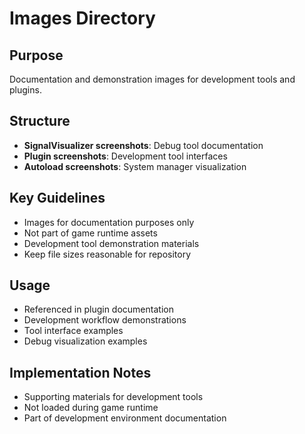 # Images Directory

## Purpose
Documentation and demonstration images for development tools and plugins.

## Structure
- **SignalVisualizer screenshots**: Debug tool documentation
- **Plugin screenshots**: Development tool interfaces
- **Autoload screenshots**: System manager visualization

## Key Guidelines
- Images for documentation purposes only
- Not part of game runtime assets
- Development tool demonstration materials
- Keep file sizes reasonable for repository

## Usage
- Referenced in plugin documentation
- Development workflow demonstrations
- Tool interface examples
- Debug visualization examples

## Implementation Notes
- Supporting materials for development tools
- Not loaded during game runtime
- Part of development environment documentation